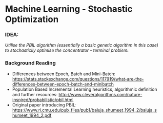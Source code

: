 # Machine Learning - Stochastic Optimization

### IDEA:
*Utilise the PBIL algorithm (essentially a basic genetic algorithm in this case) to stochasticlly optimise the concentrator - terminal problem.*

### Background Reading
* Differences between Epoch, Batch and Mini-Batch: https://stats.stackexchange.com/questions/117919/what-are-the-differences-between-epoch-batch-and-minibatch
* Population Based Incremental Learning heuristics, algorithmic definition and further resources: http://www.cleveralgorithms.com/nature-inspired/probabilistic/pbil.html
* Original paper introducing PBIL: https://www.ri.cmu.edu/pub_files/pub1/baluja_shumeet_1994_2/baluja_shumeet_1994_2.pdf
